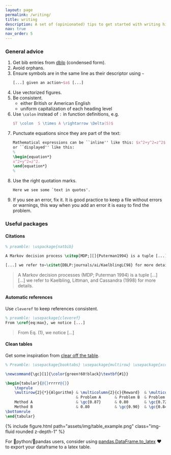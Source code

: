 ```yaml
---
layout: page
permalink: /writing/
title: writing
description: A set of (opinionated) tips to get started with writing high-quality scientific reports.
nav: true
nav_order: 5
---
```



### General advice

1. Get bib entries from [dblp](https://dblp.org/rec/phd/dnb/Jansen15.html?view=bibtex&param=0) (condensed form).
2. Avoid orphans.
3. Ensure symbols are in the same line as their descriptor using `~`
	```latex
	[...] given an action~$a$ [...]
	```
4. Use vectorized figures.
5. Be consistent.
    - either British or American English
    - uniform capitalization of each heading level
6. Use `\colon` instead of `:` in function definitions, e.g.
    ```latex
    $T \colon  S \times A \rightarrow \Delta(S)$
    ```
7. Punctuate equations since they are part of the text:
    ```latex
    Mathematical expressions can be ``inline'' like this: $x^2+y^2=z^2$,
    or ``displayed'' like this:
    %
    \begin{equation*}
    x^2+y^2=z^2.
    \end{equation*}
    %
    ```
8. Use the right quotation marks.
    ```latex
    Here we see some `text in quotes'.
    ```
9. If you see an error, fix it. It is good practice to keep a file without errors or warnings, this way when you add an error it is easy to find the problem.

### Useful packages

#### Citations


```latex
% preamble: \uspackage{natbib}

A Markov decision process \citep[MDP;][]{Puterman1994} is a tuple [...]

[...] we refer to~\citet{DBLP:journals/ai/KaelblingLC98} for more details.
```


> A Markov decision processes (MDP; Puterman 1994) is a tuple [...]  
> [...] we refer to  Kaelbling, Littman, and Cassandra (1998) for more details.



#### Automatic references

Use `cleveref` to keep references consistent.


```latex
% preamble: \usepackage{cleveref}
From \cref{eq:max}, we notice [...]
```

> From Eq. (1), we notice [...]


#### Clean tables

Get some inspiration from [clear off the table](https://www.darkhorseanalytics.com/blog/clear-off-the-table).



```latex
% Preamble: \usepackage{booktabs} \usepackage{multirow} \usepackage{xcolor}

\newcommand{\gc}[1]{\color{green!60!black}\textbf{#1}}

\begin{tabular}{@{}rrrrr@{}}
    \toprule
    \multirow{2}{*}{Algorithm} & \multicolumn{2}{c}{Reward}  & \multicolumn{2}{c}{Cost} \\ \cmidrule(lr){2-3} \cmidrule(l){4-5}
                               & Problem A      & Problem B  & Problem A   & Problem B  \\ \cmidrule(lr){2-3} \cmidrule(l){4-5}
    Method A                   & \gc{0.87}      & 0.80       & \gc{0.729}  & 0.75       \\
    Method B                   & 0.80           & \gc{0.90}  & \gc{0.847}  & 0.85       \\
\bottomrule
\end{tabular}
```

<div class="row mt-3">
    <div class="col-sm mt-3 mt-md-0">
		{% include figure.html path="assets/img/table_example.png" class="img-fluid rounded z-depth-1" %}
    </div>
</div>        

For :snake:python/:panda_face:pandas users, consider using [pandas.DataFrame.to_latex](https://pandas.pydata.org/docs/reference/api/pandas.DataFrame.to_latex.html) :heart: to export your dataframe to a latex table.

